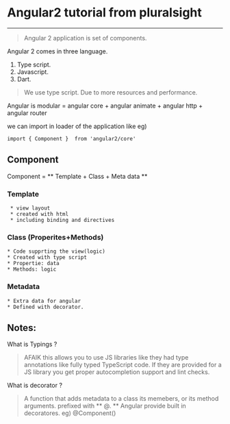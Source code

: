 # Angular2 tutorial from pluralsight
_______________________________________

> Angular 2 application is set of components.

Angular 2 comes in three language.
 1. Type script.
 2. Javascript.
 3. Dart.
 
> We use type script. Due to more resources and performance.

Angular is modular = angular core + angular animate + angular http + angular router

we can import in loader of the application like eg)

``` import { Component }  from 'angular2/core' ```



## Component

 Component = ** Template + Class + Meta data **

 
  ### Template

     * view layout
     * created with html
     * including binding and directives

  ### Class (Properites+Methods)

    * Code supprting the view(logic)
    * Created with type script
    * Propertie: data
    * Methods: logic

  ### Metadata

    * Extra data for angular
    * Defined with decorator.


## Notes:

What is Typings ?

> AFAIK this allows you to use JS libraries like they had type annotations like fully typed TypeScript code. If they are provided for a JS library you get proper autocompletion support and lint checks.

What is decorator ?

> A function that adds metadata to a class its memebers, or its method arguments.
> prefixed with ** @. **
> Angular provide built in decoratores. eg) @Component() 


